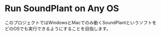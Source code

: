 # Run SoundPlant on Any OS  
  
このプロジェクトではWindowsとMacでのみ動くSoundPlantというソフトを  
どのOSでも実行できるようにすることを目指します。  

